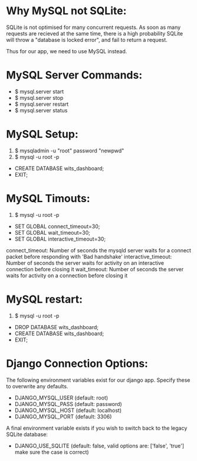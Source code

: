 
# Why MySQL not SQLite:
SQLite is not optimised for many concurrent requests.
As soon as many requests are recieved at the same time,
there is a high probability SQLite will throw a "database
is locked error", and fail to return a request.

Thus for our app, we need to use MySQL instead.


# MySQL Server Commands:
- $ mysql.server start
- $ mysql.server stop
- $ mysql.server restart
- $ mysql.server status


# MySQL Setup:
1. $ mysqladmin -u "root" password "newpwd"
2. $ mysql -u root -p
  - CREATE DATABASE wits_dashboard;
  - EXIT;


# MySQL Timouts:
1. $ mysql -u root -p
  - SET GLOBAL connect_timeout=30;
  - SET GLOBAL wait_timeout=30;
  - SET GLOBAL interactive_timeout=30;

connect_timeout:     Number of seconds the mysqld server waits for a connect packet before responding with 'Bad handshake'
interactive_timeout: Number of seconds the server waits for activity on an interactive connection before closing it
wait_timeout:        Number of seconds the server waits for activity on a connection before closing it


# MySQL restart:
1. $ mysql -u root -p
  - DROP DATABASE wits_dashboard;
  - CREATE DATABASE wits_dashboard;
  - EXIT;


# Django Connection Options:
The following environment variables exist for our django app. Specify these to overwrite any defaults.
- DJANGO_MYSQL_USER (default: root)
- DJANGO_MYSQL_PASS (default: password)
- DJANGO_MYSQL_HOST (default: localhost)
- DJANGO_MYSQL_PORT (default: 3306)

A final environment variable exists if you wish to switch back to the legacy SQLite database:
- DJANGO_USE_SQLITE (default: false, valid options are: ['false', 'true'] make sure the case is correct)




